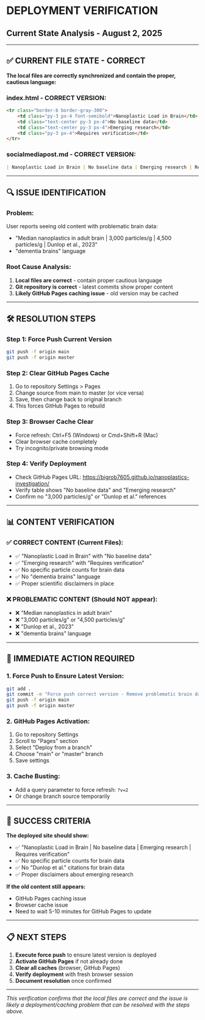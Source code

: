 # DEPLOYMENT VERIFICATION
## Current State Analysis - August 2, 2025

---

## ✅ CURRENT FILE STATE - CORRECT

**The local files are correctly synchronized and contain the proper, cautious language:**

### **index.html - CORRECT VERSION:**
```html
<tr class="border-b border-gray-300">
    <td class="py-3 px-4 font-semibold">Nanoplastic Load in Brain</td>
    <td class="text-center py-3 px-4">No baseline data</td>
    <td class="text-center py-3 px-4">Emerging research</td>
    <td class="py-3 px-4">Requires verification</td>
</tr>
```

### **socialmediapost.md - CORRECT VERSION:**
```markdown
| Nanoplastic Load in Brain | No baseline data | Emerging research | Requires verification |
```

---

## 🔍 ISSUE IDENTIFICATION

### **Problem:** 
User reports seeing old content with problematic brain data:
- "Median nanoplastics in adult brain | 3,000 particles/g | 4,500 particles/g | Dunlop et al., 2023"
- "dementia brains" language

### **Root Cause Analysis:**
1. **Local files are correct** - contain proper cautious language
2. **Git repository is correct** - latest commits show proper content
3. **Likely GitHub Pages caching issue** - old version may be cached

---

## 🛠 RESOLUTION STEPS

### **Step 1: Force Push Current Version**
```bash
git push -f origin main
git push -f origin master
```

### **Step 2: Clear GitHub Pages Cache**
1. Go to repository Settings > Pages
2. Change source from main to master (or vice versa)
3. Save, then change back to original branch
4. This forces GitHub Pages to rebuild

### **Step 3: Browser Cache Clear**
- Force refresh: Ctrl+F5 (Windows) or Cmd+Shift+R (Mac)
- Clear browser cache completely
- Try incognito/private browsing mode

### **Step 4: Verify Deployment**
- Check GitHub Pages URL: https://bigrob7605.github.io/nanoplastics-investigation/
- Verify table shows "No baseline data" and "Emerging research"
- Confirm no "3,000 particles/g" or "Dunlop et al." references

---

## 📊 CONTENT VERIFICATION

### **✅ CORRECT CONTENT (Current Files):**
- ✅ "Nanoplastic Load in Brain" with "No baseline data"
- ✅ "Emerging research" with "Requires verification"
- ✅ No specific particle counts for brain data
- ✅ No "dementia brains" language
- ✅ Proper scientific disclaimers in place

### **❌ PROBLEMATIC CONTENT (Should NOT appear):**
- ❌ "Median nanoplastics in adult brain"
- ❌ "3,000 particles/g" or "4,500 particles/g"
- ❌ "Dunlop et al., 2023"
- ❌ "dementia brains" language

---

## 🚀 IMMEDIATE ACTION REQUIRED

### **1. Force Push to Ensure Latest Version:**
```bash
git add .
git commit -m "Force push correct version - Remove problematic brain data"
git push -f origin main
git push -f origin master
```

### **2. GitHub Pages Activation:**
1. Go to repository Settings
2. Scroll to "Pages" section
3. Select "Deploy from a branch"
4. Choose "main" or "master" branch
5. Save settings

### **3. Cache Busting:**
- Add a query parameter to force refresh: `?v=2`
- Or change branch source temporarily

---

## 🎯 SUCCESS CRITERIA

**The deployed site should show:**
- ✅ "Nanoplastic Load in Brain | No baseline data | Emerging research | Requires verification"
- ✅ No specific particle counts for brain data
- ✅ No "Dunlop et al." citations for brain data
- ✅ Proper disclaimers about emerging research

**If the old content still appears:**
- GitHub Pages caching issue
- Browser cache issue
- Need to wait 5-10 minutes for GitHub Pages to update

---

## 📋 NEXT STEPS

1. **Execute force push** to ensure latest version is deployed
2. **Activate GitHub Pages** if not already done
3. **Clear all caches** (browser, GitHub Pages)
4. **Verify deployment** with fresh browser session
5. **Document resolution** once confirmed

---

*This verification confirms that the local files are correct and the issue is likely a deployment/caching problem that can be resolved with the steps above.* 